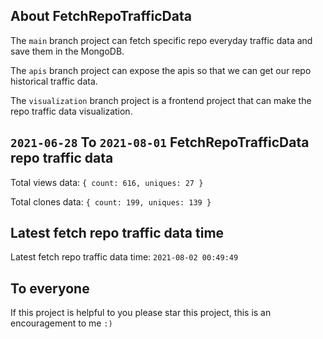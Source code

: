 ## About FetchRepoTrafficData

The `main` branch project can fetch specific repo everyday traffic data and save them in the MongoDB.

The `apis` branch project can expose the apis so that we can get our repo historical traffic data.

The `visualization` branch project is a frontend project that can make the repo traffic data visualization.

## `2021-06-28` To `2021-08-01` FetchRepoTrafficData repo traffic data

Total views data: `{ count: 616, uniques: 27 }`

Total clones data: `{ count: 199, uniques: 139 }`

## Latest fetch repo traffic data time

Latest fetch repo traffic data time: `2021-08-02 00:49:49`

## To everyone

If this project is helpful to you please star this project, this is an encouragement to me `:)`



